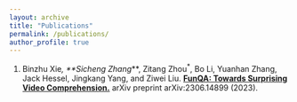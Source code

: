```yaml
---
layout: archive
title: "Publications"
permalink: /publications/
author_profile: true
---
```


1. Binzhu Xie<sup>*</sup>, **Sicheng Zhang<sup>*</sup>**, Zitang Zhou<sup>*</sup>, Bo Li, Yuanhan Zhang, Jack Hessel, Jingkang Yang, and Ziwei Liu. [**FunQA: Towards Surprising Video Comprehension.**](https://arxiv.org/pdf/2306.14899) arXiv preprint arXiv:2306.14899 (2023).
